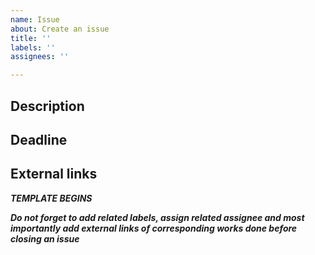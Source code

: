 ```yaml
---
name: Issue
about: Create an issue
title: ''
labels: ''
assignees: ''

---
```



**Description**
-

**Deadline**
-

**External links**
- 


*****TEMPLATE BEGINS*****

***Do not forget to add related labels, assign related assignee and most importantly add external links of corresponding works done before closing an issue***
